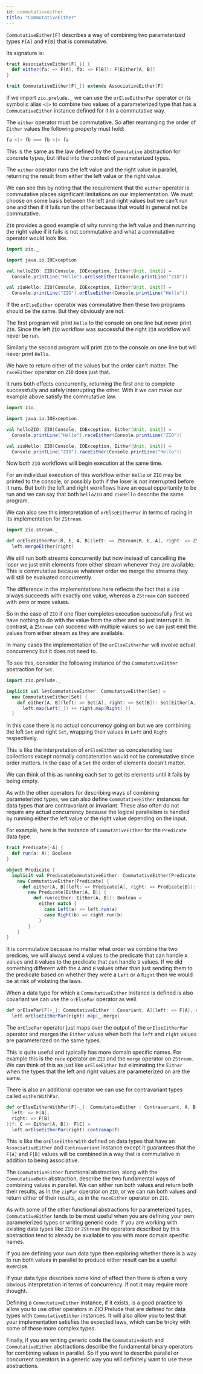```yaml
---
id: commutativeeither
title: "CommutativeEither"
---
```


`CommutativeEither[F]` describes a way of combining two parameterized types `F[A]` and `F[B]` that is commutative.

Its signature is:

```scala
trait AssociativeEither[F[_]] {
  def either(fa: => F[A], fb: => F[B]): F[Either[A, B]]
}

trait CommutativeEither[F[_]] extends AssociativeEither[F]
```

If we import `zio.prelude._` we can use the `orElseEitherPar` operator or its symbolic alias `<|>` to combine two values of a parameterized type that has a `CommutativeEither` instance defined for it in a commutative way.

The `either` operator must be commutative. So after rearranging the order of `Either` values the following property must hold:

```scala
fa <|> fb === fb <|> fa
```

This is the same as the law defined by the `Commutative` abstraction for concrete types, but lifted into the context of parameterized types.

The `either` operator runs the left value and the right value in parallel, returning the result from either the left value or the right value.

We can see this by noting that the requirement that the `either` operator is commutative places significant limitations on our implementation. We must choose on some basis between the left and right values but we can't run one and then if it fails run the other because that would in general not be commutative.

`ZIO` provides a good example of why running the left value and then running the right value if it fails is not commutative and what a commutative operator would look like.

```scala mdoc
import zio._

import java.io.IOException

val helloZIO: ZIO[Console, IOException, Either[Unit, Unit]] =
  Console.printLine("Hello").orElseEither(Console.printLine("ZIO"))

val zioHello: ZIO[Console, IOException, Either[Unit, Unit]] =
  Console.printLine("ZIO").orElseEither(Console.printLine("Hello"))
```

If the `orElseEither` operator was commutative then these two programs should be the same. But they obviously are not.

The first program will print `Hello` to the console on one line but never print `ZIO`. Since the left `ZIO` workflow was successful the right `ZIO` workflow will never be run.

Similarly the second program will print `ZIO` to the console on one line but will never print `Hello`.

We have to return either of the values but the order can't matter. The `raceEither` operator on `ZIO` does just that.

It runs both effects concurrently, returning the first one to complete successfully and safely interrupting the other. With it we can make our example above satisfy the commutative law.

```scala mdoc:nest
import zio._

import java.io.IOException

val helloZIO: ZIO[Console, IOException, Either[Unit, Unit]] =
  Console.printLine("Hello").raceEither(Console.printLine("ZIO"))

val zioHello: ZIO[Console, IOException, Either[Unit, Unit]] =
  Console.printLine("ZIO").raceEither(Console.printLine("Hello"))
```

Now both `ZIO` workflows will begin execution at the same time.

For an individual execution of this workflow either `Hello` or `ZIO` may be printed to the console, or possibly both if the loser is not interrupted before it runs. But both the left and right workflows have an equal opportunity to be run and we can say that both `helloZIO` and `zioHello` describe the same program.

We can also see this interpretation of `orElseEitherPar` in terms of racing in its implementation for `ZStream`.

```scala mdoc
import zio.stream._

def orElseEitherPar[R, E, A, B](left: => ZStream[R, E, A], right: => ZStream[R, E, B]): ZStream[R, E, Either[A, B]] =
  left.mergeEither(right)
```

We still run both streams concurrently but now instead of cancelling the loser we just emit elements from either stream whenever they are available. This is commutative because whatever order we merge the streams they will still be evaluated concurrently.

The difference in the implementations here reflects the fact that a `ZIO` always succeeds with exactly one value, whereas a `ZStream` can succeed with zero or more values.

So in the case of `ZIO` if one fiber completes execution successfully first we have nothing to do with the value from the other and so just interrupt it. In contrast, a `ZStream` can succeed with multiple values so we can just emit the values from either stream as they are available.

In many cases the implementation of the `orElseEitherPar` will involve actual concurrency but it does not need to.

To see this, consider the following instance of the `CommutativeEither` abstraction for `Set`.

```scala mdoc
import zio.prelude._

implicit val SetCommutativeEither: CommutativeEither[Set] =
  new CommutativeEither[Set] {
    def either[A, B](left: => Set[A], right: => Set[B]): Set[Either[A, B]] =
      left.map(Left(_)) ++ right.map(Right(_))
  }
```

In this case there is no actual concurrency going on but we are combining the left `Set` and right `Set`, wrapping their values in `Left` and `Right` respectively.

This is like the interpretation of `orElseEither` as concatenating two collections except normally concatenation would not be commutative since order matters. In the case of a `Set` the order of elements doesn't matter.

We can think of this as running each `Set` to get its elements until it fails by being empty.

As with the other operators for describing ways of combining parameterized types, we can also define `CommutativeEither` instances for data types that are contravariant or invariant. These also often do not require any actual concurrency because the logical parallelism is handled by running either the left value or the right value depending on the input.

For example, here is the instance of `CommutativeEither` for the `Predicate` data type.

```scala mdoc
trait Predicate[-A] {
  def run(a: A): Boolean
}

object Predicate {
  implicit val PredicateCommutativeEither: CommutativeEither[Predicate] =
    new CommutativeEither[Predicate] {
      def either[A, B](left: => Predicate[A], right: => Predicate[B]): Predicate[Either[A, B]] =
        new Predicate[Either[A, B]] {
          def run(either: Either[A, B]): Boolean =
            either match {
              case Left(a) => left.run(a)
              case Right(b) => right.run(b)
            }
        }
    }
}
```

It is commutative because no matter what order we combine the two predices, we will always send `A` values to the predicate that can handle `A` values and `B` values to the predicate that can handle `B` values. If we did something different with the `A` and `B` values other than just sending them to the predicate based on whether they were a `Left` or a `Right` then we would be at risk of violating the laws.

When a data type for which a `CommutativeEither` instance is defined is also covariant we can use the `orElsePar` operator as well.

```scala mdoc
def orElsePar[F[+_]: CommutativeEither : Covariant, A](left: => F[A], right: => F[A]): F[A] =
  left.orElseEitherPar(right).map(_.merge)
```

The `orElsePar` operator just maps over the output of the `orElseEitherPar` operator and merges the `Either` values when both the `left` and `right` values are parameterized on the same types.

This is quite useful and typically has more domain specific names. For example this is the `race` operator on `ZIO` and the `merge` operator on `ZStream`. We can think of this as just like `orElseEither` but eliminating the `Either` when the types that the left and right values are parameterized on are the same.

There is also an additional operator we can use for contravariant types called `eitherWithPar`.

```scala mdoc
def orElseEitherWithPar[F[-_]: CommutativeEither : Contravariant, A, B, C](
  left: => F[A],
  right: => F[B]
)(f: C => Either[A, B]): F[C] =
  left.orElseEitherPar(right).contramap(f)
```

This is like the `orElseEitherWith` defined on data types that have an `AssociativeEither` and `Contravariant` instance except it guarantees that the `F[A]` and `F[B]` values will be combined in a way that is commutative in addition to being associative.

The `CommutativeEither` functional abstraction, along with the `CommutativeBoth` abstraction, describe the two fundamental ways of combining values in parallel. We can either run both values and return both their results, as in the `zipPar` operator on `ZIO`, or we can run both values and return either of their results, as in the `raceEither` operator on `ZIO`.

As with some of the other functional abstractions for parameterized types, `CommutativeEither` tends to be most useful when you are defining your own parameterized types or writing generic code. If you are working with existing data types like `ZIO` or `ZStream` the operators described by this abstraction tend to already be available to you with more domain specific names.

If you are defining your own data type then exploring whether there is a way to run both values in parallel to produce either result can be a useful exercise.

If your data type describes some kind of effect then there is often a very obvious interpretation in terms of concurrency. If not it may require more thought.

Defining a `CommutativeEither` instance, if it exists, is a good practice to allow you to use other operators in ZIO Prelude that are defined for data types with `CommutativeEither` instances. It will also allow you to test that your implementation satisfies the expected laws, which can be tricky with some of these more complex types.

Finally, if you are writing generic code the `CommutativeBoth` and `CommutativeEither` abstractions describe the fundamental binary operators for combining values in parallel. So if you want to describe parallel or concurrent operators in a generic way you will definitely want to use these abstractions.
